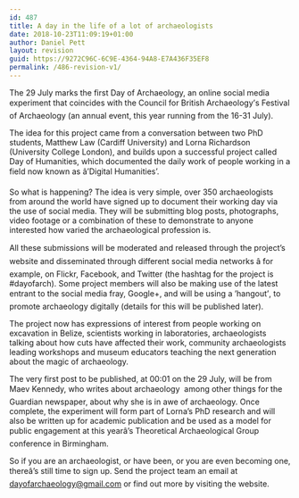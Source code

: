 ```yaml
---
id: 487
title: A day in the life of a lot of archaeologists
date: 2018-10-23T11:09:19+01:00
author: Daniel Pett
layout: revision
guid: https://9272C96C-6C9E-4364-94A8-E7A436F35EF8
permalink: /486-revision-v1/
---
```

The 29 July marks the first Day of Archaeology, an online social media experiment that coincides with the Council for British Archaeology&#8217;s Festival of Archaeology (an annual event, this year running from the 16-31 July). 

The idea for this project came from a conversation between two PhD students, Matthew Law (Cardiff University) and Lorna Richardson (University College London), and builds upon a successful project called Day of Humanities, which documented the daily work of people working in a field now known as â&#8217;Digital Humanities&#8217;. 

So what is happening? The idea is very simple, over 350 archaeologists from around the world have signed up to document their working day via the use of social media. They will be submitting blog posts, photographs, video footage or a combination of these to demonstrate to anyone interested how varied the archaeological profession is. 

All these submissions will be moderated and released through the project&#8217;s website and disseminated through different social media networks â for example, on Flickr, Facebook, and Twitter (the hashtag for the project is #dayofarch). Some project members will also be making use of the latest entrant to the social media fray, Google+, and will be using a &#8217;hangout&#8217;, to promote archaeology digitally (details for this will be published later). 

The project now has expressions of interest from people working on excavation in Belize, scientists working in laboratories, archaeologists talking about how cuts have affected their work, community archaeologists leading workshops and museum educators teaching the next generation about the magic of archaeology. 

The very first post to be published, at 00:01 on the 29 July, will be from Maev Kennedy, who writes about archaeology  among other things for the Guardian newspaper, about why she is in awe of archaeology. Once complete, the experiment will form part of Lorna&#8217;s PhD research and will also be written up for academic publication and be used as a model for public engagement at this yearâ&#8217;s Theoretical Archaeological Group conference in Birmingham. 

So if you are an archaeologist, or have been, or you are even becoming one, thereâ&#8217;s still time to sign up. Send the project team an email at <dayofarchaeology@gmail.com> or find out more by visiting the website.